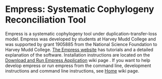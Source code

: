 # Empress: Systematic Cophylogeny Reconciliation Tool

Empress is a systematic cophylogeny tool under duplication-transfer-loss model. Empress was developed by students at Harvey Mudd College and was supported by grant 1905885 from the National Science Foundation to Harvey Mudd College. [The Empress website](https://sites.google.com/g.hmc.edu/empress/) has tutorials and a detailed explanation of the software. Installation instructions are located on the [Download and Run Empress Application](https://github.com/ssantichaivekin/empress/wiki/Download-and-run-empress-GUI-executables-for-macOS,-Linux,-Windows) wiki page . If you want to help develop empress or run empress from the command line, development instructions and command line instructions, see [Home](https://github.com/ssantichaivekin/empress/wiki) wiki page.
